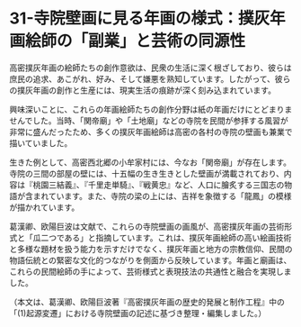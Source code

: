 # 31-寺院壁画に見る年画の様式：撲灰年画絵師の「副業」と芸術の同源性

高密撲灰年画の絵師たちの創作意欲は、民衆の生活に深く根ざしており、彼らは庶民の追求、あこがれ、好み、そして嫌悪を熟知しています。したがって、彼らの撲灰年画の創作と生産には、現実生活の痕跡が深く刻み込まれています。

興味深いことに、これらの年画絵師たちの創作分野は紙の年画だけにとどまりませんでした。当時、「関帝廟」や「土地廟」などの寺院を民間が参拝する風習が非常に盛んだったため、多くの撲灰年画絵師は高密の各村の寺院の壁画も兼業で描いていました。

生きた例として、高密西北郷の小牟家村には、今なお「関帝廟」が存在します。寺院の三間の部屋の壁には、十五幅の生き生きとした壁画が満載されており、内容は『桃園三結義』、『千里走単騎』、『戦黄忠』など、人口に膾炙する三国志の物語が含まれています。また、寺院の梁の上には、吉祥を象徴する「龍鳳」の模様が描かれています。

葛漢卿、欧陽巨波は文献で、これらの寺院壁画の画風が、高密撲灰年画の芸術形式と「瓜二つである」と指摘しています。これは、撲灰年画絵師の高い絵画技術と多様な題材を扱う能力を示すだけでなく、撲灰年画と地方の宗教信仰、民間の物語伝統との緊密な文化的つながりを側面から反映しています。年画と廟画は、これらの民間絵師の手によって、芸術様式と表現技法の共通性と融合を実現しました。

（本文は、葛漢卿、欧陽巨波著『高密撲灰年画の歴史的発展と制作工程』中の「(1)起源変遷」における寺院壁画の記述に基づき整理・編集しました。）
